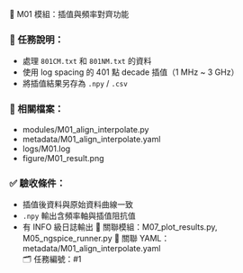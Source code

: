 🔧 M01 模組：插值與頻率對齊功能
### 📌 任務說明：
- 處理 `801CM.txt` 和 `801NM.txt` 的資料
- 使用 log spacing 的 401 點 decade 插值（1 MHz ~ 3 GHz）
- 將插值結果另存為 `.npy` / `.csv`
### 📂 相關檔案：
- modules/M01_align_interpolate.py
- metadata/M01_align_interpolate.yaml
- logs/M01.log
- figure/M01_result.png
### ✅ 驗收條件：
- 插值後資料與原始資料曲線一致
- `.npy` 輸出含頻率軸與插值阻抗值
- 有 INFO 級日誌輸出
🧩 關聯模組：M07_plot_results.py, M05_ngspice_runner.py
📌 關聯 YAML：metadata/M01_align_interpolate.yaml  
🗂 任務編號：#1
